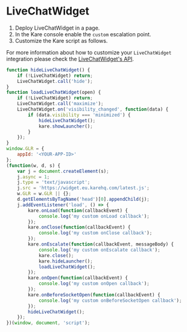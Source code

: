# LiveChatWidget

1. Deploy LiveChatWidget in a page.
2. In the Kare console enable the `custom` escalation point.
3. Customize the Kare script as follows.


For more information about how to customize your `LiveChatWidget` integration please check the [LiveChatWidget's API](https://developers.livechat.com/docs/extending-chat-widget/javascript-api/).


```javascript
function hideLiveChatWidget() {
    if (!LiveChatWidget) return;
    LiveChatWidget.call('hide');
}
function loadLiveChatWidget(open) {
    if (!LiveChatWidget) return;
    LiveChatWidget.call('maximize');
    LiveChatWidget.on('visibility_changed', function(data) {
        if (data.visibility === 'minimized') {
            hideLiveChatWidget();
            kare.showLauncher();
        }
    });
}
window.GLR = {
    appId: '<YOUR-APP-ID>'
};
(function(w, d, s) {
    var j = document.createElement(s);
    j.async = 1;
    j.type = 'text/javascript';
    j.src = 'https://widget.eu.karehq.com/latest.js';
    w.GLR = w.GLR || {};
    d.getElementsByTagName('head')[0].appendChild(j);
    j.addEventListener('load', () => {
        kare.onLoad(function(callbackEvent) {
            console.log('my custom onLoad callback');
        });
        kare.onClose(function(callbackEvent) {
            console.log('my custom onClose callback');
        });
        kare.onEscalate(function(callbackEvent, messageBody) {
            console.log('my custom onEscalate callback');
            kare.close();
            kare.hideLauncher();
            loadLiveChatWidget();
        });
        kare.onOpen(function(callbackEvent) {
            console.log('my custom onOpen callback');
        });
        kare.onBeforeSocketOpen(function(callbackEvent) {
            console.log('my custom onBeforeSocketOpen callback');
        });
        hideLiveChatWidget();
    });
})(window, document, 'script');
```
